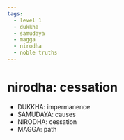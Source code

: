 ```yaml
---
tags:
  - level 1 
  - dukkha 
  - samudaya 
  - magga 
  - nirodha
  - noble truths
---
```

# nirodha: cessation

- DUKKHA: impermanence
- SAMUDAYA: causes
- NIRODHA: cessation
- MAGGA: path
